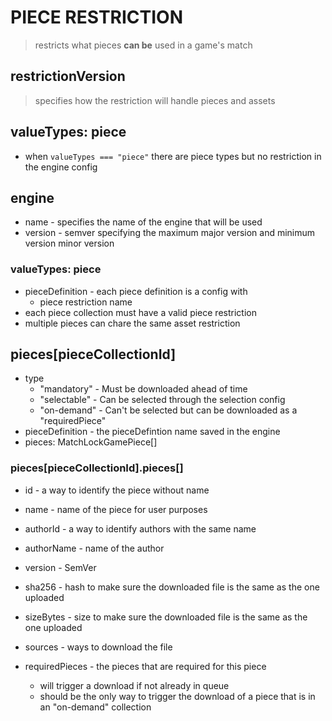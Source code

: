 # PIECE RESTRICTION
> restricts what pieces **can be** used in a game's match

## 

## restrictionVersion
> specifies how the restriction will handle pieces and assets

## valueTypes: piece
- when `valueTypes === "piece"` there are piece types but no restriction in the engine config

## engine
- name - specifies the name of the engine that will be used
- version - semver specifying the maximum major version and minimum version minor version

### valueTypes: piece
- pieceDefinition - each piece definition is a config with
  - piece restriction name
- each piece collection must have a valid piece restriction
- multiple pieces can chare the same asset restriction

## pieces\[pieceCollectionId\]
- type
  - "mandatory" - Must be downloaded ahead of time
  - "selectable" - Can be selected through the selection config
  - "on-demand" - Can't be selected but can be downloaded as a "requiredPiece"
- pieceDefinition - the pieceDefintion name saved in the engine
- pieces: MatchLockGamePiece[]

### pieces\[pieceCollectionId\].pieces[]
- id - a way to identify the piece without name
- name - name of the piece for user purposes
- authorId - a way to identify authors with the same name
- authorName - name of the author

- version - SemVer
- sha256 - hash to make sure the downloaded file is the same as the one uploaded
- sizeBytes - size to make sure the downloaded file is the same as the one uploaded
- sources - ways to download the file

- requiredPieces - the pieces that are required for this piece
  - will trigger a download if not already in queue
  - should be the only way to trigger the download of a piece that is in an "on-demand" collection

